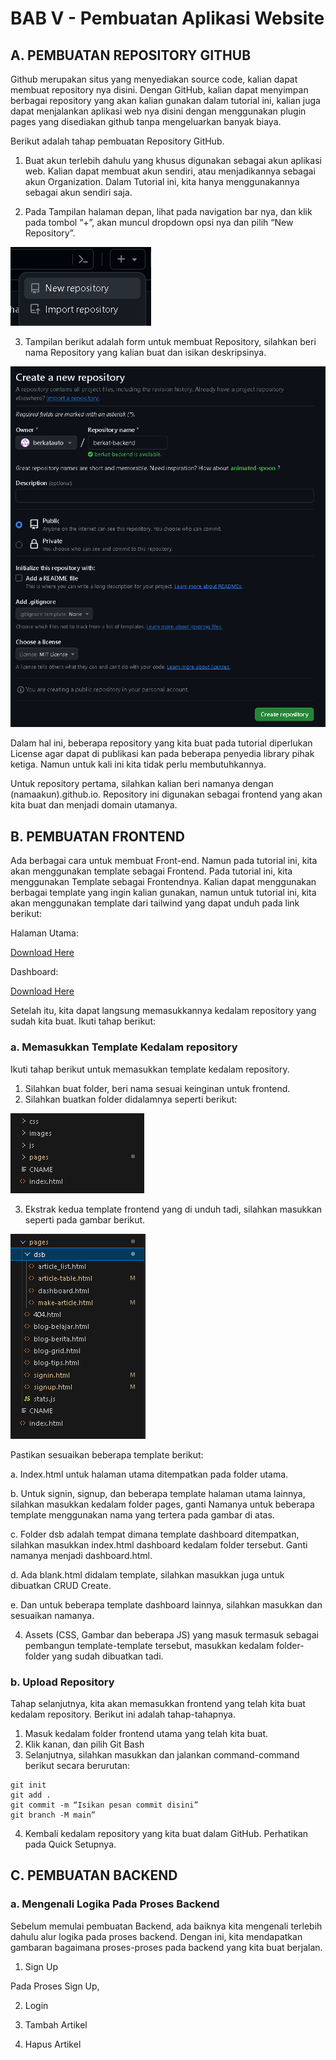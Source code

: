 # BAB V - Pembuatan Aplikasi Website

## A.	PEMBUATAN REPOSITORY GITHUB
Github merupakan situs yang menyediakan source code, kalian dapat membuat repository nya disini. Dengan GitHub, kalian dapat menyimpan berbagai repository yang akan kalian gunakan dalam tutorial ini, kalian juga dapat menjalankan aplikasi web nya disini dengan menggunakan plugin pages yang disediakan github tanpa mengeluarkan banyak biaya.

Berikut adalah tahap pembuatan Repository GitHub.

1.	Buat akun terlebih dahulu yang khusus digunakan sebagai akun aplikasi web. Kalian dapat membuat akun sendiri, atau menjadikannya sebagai akun Organization. Dalam Tutorial ini, kita hanya menggunakannya sebagai akun sendiri saja.

2.	Pada Tampilan halaman depan, lihat pada navigation bar nya, dan klik pada tombol “+”, akan muncul dropdown opsi nya dan pilih “New Repository”.

![GitHub Repository maker](../img/tutorial/sub_github%20(1).png)

3.	Tampilan berikut adalah form untuk membuat Repository, silahkan beri nama Repository yang kalian buat dan isikan deskripsinya.

![Github Repository form](../img/tutorial/sub_github%20(2).png)

Dalam hal ini, beberapa repository yang kita buat pada tutorial diperlukan License agar dapat di publikasi kan pada beberapa penyedia library pihak ketiga. Namun untuk kali ini kita tidak perlu membutuhkannya.

Untuk repository pertama, silahkan kalian beri namanya dengan (namaakun).github.io. Repository ini digunakan sebagai frontend yang akan kita buat dan menjadi domain utamanya.

## B.	PEMBUATAN FRONTEND
Ada berbagai cara untuk membuat Front-end. Namun pada tutorial ini, kita akan menggunakan template sebagai Frontend. Pada tutorial ini, kita menggunakan Template sebagai Frontendnya. Kalian dapat menggunakan berbagai template yang ingin kalian gunakan, namun untuk tutorial ini, kita akan menggunakan template dari tailwind yang dapat unduh pada link berikut:

Halaman Utama:

[Download Here](uideck.com/templates/base-tailwind/)

Dashboard:

[Download Here](www.tailwindawesome.com/resources/tailwind-admin-template)

Setelah itu, kita dapat langsung memasukkannya kedalam repository yang sudah kita buat. Ikuti tahap berikut:

### a.	Memasukkan Template Kedalam repository
Ikuti tahap berikut untuk memasukkan template kedalam repository.
1.	Silahkan buat folder, beri nama sesuai keinginan untuk frontend.
2.	Silahkan buatkan folder didalamnya seperti berikut:

![Frontend Foldering](../img/tutorial/sub_frontend%20(2).png)

3.	Ekstrak kedua template frontend yang di unduh tadi, silahkan masukkan seperti pada gambar berikut.

![Frontend Foldering](../img/tutorial/sub_frontend%20(1).png)

Pastikan sesuaikan beberapa template berikut:

a.	Index.html untuk halaman utama ditempatkan pada folder utama.

b.	Untuk signin, signup, dan beberapa template halaman utama lainnya, silahkan masukkan kedalam folder pages, ganti Namanya untuk beberapa template menggunakan nama yang tertera pada gambar di atas.

c.	Folder dsb adalah tempat dimana template dashboard ditempatkan, silahkan masukkan index.html dashboard kedalam folder tersebut. Ganti namanya menjadi dashboard.html.

d.	Ada blank.html didalam template, silahkan masukkan juga untuk dibuatkan CRUD Create.

e.	Dan untuk beberapa template dashboard lainnya, silahkan masukkan dan sesuaikan namanya.

4.	Assets (CSS, Gambar dan beberapa JS) yang masuk termasuk sebagai pembangun template-template tersebut, masukkan kedalam folder-folder yang sudah dibuatkan tadi.

### b. Upload Repository

Tahap selanjutnya, kita akan memasukkan frontend yang telah kita buat kedalam repository. Berikut ini adalah tahap-tahapnya.
1.	Masuk kedalam folder frontend utama yang telah kita buat.
2.	Klik kanan, dan pilih Git Bash
3.	Selanjutnya, silahkan masukkan dan jalankan command-command berikut secara berurutan:
```
git init
git add .
git commit -m “Isikan pesan commit disini”
git branch -M main”
```

4.	Kembali kedalam repository yang kita buat dalam GitHub. Perhatikan pada Quick Setupnya.

## C.	PEMBUATAN BACKEND
### a.	Mengenali Logika Pada Proses Backend
Sebelum memulai pembuatan Backend, ada baiknya kita mengenali terlebih dahulu alur logika pada proses backend. Dengan ini, kita mendapatkan gambaran bagaimana proses-proses pada backend yang kita buat berjalan.

1. Sign Up



Pada Proses Sign Up, 

2. Login



3. Tambah Artikel



4. Hapus Artikel


